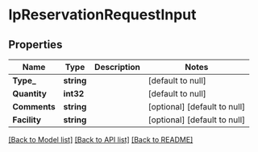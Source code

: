 # IpReservationRequestInput

## Properties
Name | Type | Description | Notes
------------ | ------------- | ------------- | -------------
**Type_** | **string** |  | [default to null]
**Quantity** | **int32** |  | [default to null]
**Comments** | **string** |  | [optional] [default to null]
**Facility** | **string** |  | [optional] [default to null]

[[Back to Model list]](../README.md#documentation-for-models) [[Back to API list]](../README.md#documentation-for-api-endpoints) [[Back to README]](../README.md)


